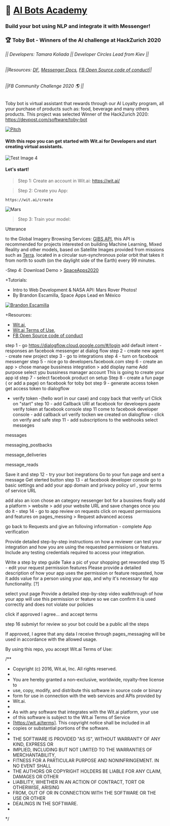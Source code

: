 # 🤖 [AI Bots Academy](#)  
### Build your bot using NLP and integrate it with Messenger!
### 🏆 Toby Bot - Winners of the AI challenge at HackZurich 2020 
###### || Developers: Tamara Koliada || Developer Circles Lead from Kiev ||
###### ||Resources: [DF](#), [Messenger Docs](https://wit.ai/terms#3), [FB Open Source code of conduct](https://engineering.fb.com/codeofconduct/)||
###### ||FB Community Challenge 2020 🌎 || 

Toby bot is virtual assistant that rewards through our AI Loyalty program, all your purchase of products such as: food, beverage and many others products. This project was selected Winner of the HackZurich 2020: https://devpost.com/software/toby-bot

[![Pitch](https://img.youtube.com/vi/45elKi5Vn0k/0.jpg)](https://youtu.be/45elKi5Vn0k)

#### With this repo you can get started with Wit.ai for Developers and start creating virtual assistants. 

![Test Image 4](https://github.com/leoaiassistant/NASA_GIBS/blob/master/IMG/model.png)

#### Let's start!

> Step 1: Create an account in Wit.ai: https://wit.ai/

> Step 2: Create you App:

```
https://wit.ai/create
```

![Mars](https://github.com/leoaiassistant/NASA_APIs/blob/master/IMG/MARS.jpg) 

> Step 3: Train your model:

Utterance



 to the Global Imagery Browsing Services: [GIBS API](https://earthdata.nasa.gov/eosdis/science-system-description/eosdis-components/gibs), this API is recommended for projects interested on building Machine Learning, Mixed Reality and other models, based on Satellite Images provided from missions such as [Terra](https://www.nasa.gov/mission_pages/terra/spacecraft/index.html). located in a circular sun-synchronous polar orbit that takes it from north to south (on the daylight side of the Earth) every 99 minutes.

-Step 4: Download Demo > [SpaceApps2020](https://github.com/leoaiassistant/NASA_APIs_SpaceApps2020/)


+Tutorials:
- Intro to Web Development & NASA API: Mars Rover Photos!
- By Brandon Escamilla, Space Apps Lead en México

[![Brandon Escamilla](https://img.youtube.com/vi/KcyGr_onNiM/1.jpg)](https://youtu.be/KcyGr_onNiM)

+Resources:

- [Wit.ai](https://wit.ai/),
- [Wit.ai Terms of Use](https://wit.ai/terms#3),
- [FB Open Source code of conduct](https://engineering.fb.com/codeofconduct/)


step 1 - go  https://dialogflow.cloud.google.com/#/login
add default intent - responses an facebook messenger at dialog flow
step 2 - create new agent - create new project 
step 3 - go to integrations
step 4 - turn on facebook messenger 
step 5 - nice go to developers.facebook.com
step 6 - create an app > chose manage bussiness integration > add display name 
Add purpose 
select ypu bussiness manager account 
This is going to create your app id
step 7 - select facebook product on setup
Step 8 - create a fun page ( or add a page) on facebook 
for toby bot 
step 9 - generate access token 
get access token to dialogflow 
 - verify token -(hello worl in our case) 
and copy back that verify url
Click on "start"
step 10 - add Callback URl at facebook for develoeprs 
paste verify token 
at facebook console 
step 11 come to facebook developer console - add callback url 
verify tocken we created on dialogflow - click on verify and safe 
step 11 - add subscriptions to the webhooks select messeges 

messages

messaging_postbacks

message_deliveries

message_reads

Save it and 
step 12 - try your bot inegrations
Go to your fun page and sent a message 
Get sterted button
step 13 - at facebook developer console go to basic settings and add your app domain and 
privacy policy url , your terms of service URL

add also an icon 
chose an category 
nessenger bot for a bussines 
finally add a platform > website > add your website URL and save changes 
once you do it -
step 14 - go to app review on requests 
click on request permissions and features 
on pages_messing > Request advanced access 

go back to Requests and give an folloving information - complete App verification 

Provide detailed step-by-step instructions on how a reviewer can test your integration and how you are using the requested permissions or features. Include any testing credentials required to access your integration.

Write a step by step guide 
Take a pic of your shopping 
get reworded 
step 15 - edit your request permission features 
Please provide a detailed description of how your app uses the permission or feature requested, how it adds value for a person using your app, and why it's necessary for app functionality. [?]


select yout page 
Provide a detailed step-by-step video walkthrough of how your app will use this permission or feature so we can confirm it is used correctly and does not violate our policies

click if approved I agree... and accept terms 

step 16 
submiyt for review so your bot could be a public 
all the steps 

If approved, I agree that any data I receive through pages_messaging will be used in accordance with the allowed usage.












By using this repo, you accept Wit.ai Terms of Use:

/**
* Copyright (c) 2016, Wit.ai, Inc. All rights reserved.
*
* You are hereby granted a non-exclusive, worldwide, royalty-free license to
* use, copy, modify, and distribute this software in source code or binary
* form for use in connection with the web services and APIs provided by
* Wit.ai.
*
* As with any software that integrates with the Wit.ai platform, your use
* of this software is subject to the Wit.ai Terms of Service
* [https://wit.ai/terms]. This copyright notice shall be included in all
* copies or substantial portions of the software.
*
* THE SOFTWARE IS PROVIDED "AS IS", WITHOUT WARRANTY OF ANY KIND, EXPRESS OR
* IMPLIED, INCLUDING BUT NOT LIMITED TO THE WARRANTIES OF MERCHANTABILITY,
* FITNESS FOR A PARTICULAR PURPOSE AND NONINFRINGEMENT. IN NO EVENT SHALL
* THE AUTHORS OR COPYRIGHT HOLDERS BE LIABLE FOR ANY CLAIM, DAMAGES OR OTHER
* LIABILITY, WHETHER IN AN ACTION OF CONTRACT, TORT OR OTHERWISE, ARISING
* FROM, OUT OF OR IN CONNECTION WITH THE SOFTWARE OR THE USE OR OTHER
* DEALINGS IN THE SOFTWARE.
*
*/
